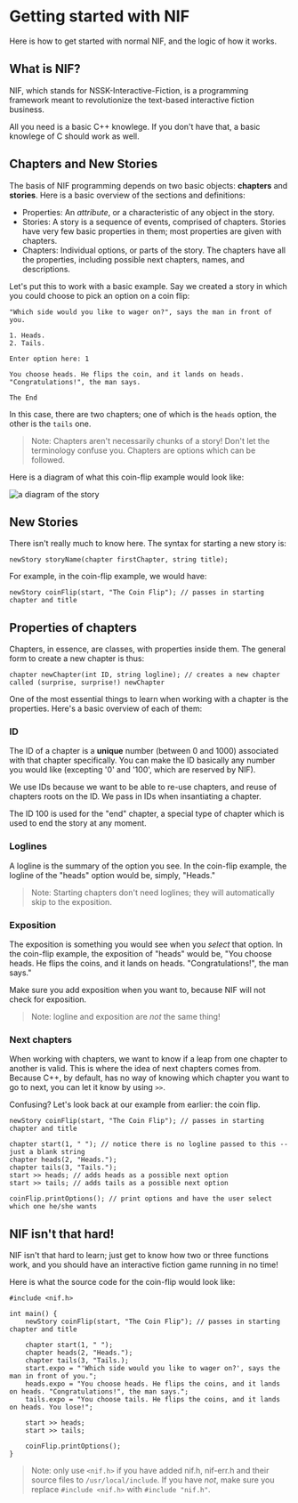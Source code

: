 # Getting started with NIF

Here is how to get started with normal NIF, and the logic of how it works.

## What is NIF?

NIF, which stands for NSSK-Interactive-Fiction, is a programming framework meant to revolutionize the text-based interactive fiction business.  

All you need is a basic C++ knowlege. If you don't have that, a basic knowlege of C should work as well.

## Chapters and New Stories

The basis of NIF programming depends on two basic objects: **chapters** and **stories**. Here is a basic overview of the sections and definitions:

* Properties: An *attribute*, or a characteristic of any object in the story.
* Stories: A story is a sequence of events, comprised of chapters. Stories have very few basic properties in them; most properties are given with chapters.
* Chapters: Individual options, or parts of the story. The chapters have all the properties, including possible next chapters, names, and descriptions.

Let's put this to work with a basic example. Say we created a story in which you could choose to pick an option on a coin flip:

```
"Which side would you like to wager on?", says the man in front of you.

1. Heads.
2. Tails.

Enter option here: 1

You choose heads. He flips the coin, and it lands on heads. "Congratulations!", the man says.

The End
```

In this case, there are two chapters; one of which is the `heads` option, the other is the `tails` one. 

>Note: Chapters aren't necessarily chunks of a story! Don't let the terminology confuse you. Chapters are options which can be followed.

Here is a diagram of what this coin-flip example would look like:

![a diagram of the story](https://i.ibb.co/F50t6V1/Screen-Shot-2022-07-28-at-10-52-12-AM.png)

## New Stories

There isn't really much to know here. The syntax for starting a new story is:

```
newStory storyName(chapter firstChapter, string title);
```

For example, in the coin-flip example, we would have: 

```
newStory coinFlip(start, "The Coin Flip"); // passes in starting chapter and title
```

## Properties of chapters

Chapters, in essence, are classes, with properties inside them. The general form to create a new chapter is thus:

```
chapter newChapter(int ID, string logline); // creates a new chapter called (surprise, surprise!) newChapter
```

One of the most essential things to learn when working with a chapter is the properties. Here's a basic overview of each of them:

### ID

The ID of a chapter is a **unique** number (between 0 and 1000) associated with that chapter specifically. You can make the ID basically any number you would like (excepting '0' and '100', which are reserved by NIF).

We use IDs because we want to be able to re-use chapters, and reuse of chapters roots on the ID. We pass in IDs when insantiating a chapter.

The ID 100 is used for the "end" chapter, a special type of chapter which is used to end the story at any moment.

### Loglines

A logline is the summary of the option you see. In the coin-flip example, the logline of the "heads" option would be, simply, "Heads."

>Note: Starting chapters don't need loglines; they will automatically skip to the exposition.

### Exposition

The exposition is something you would see when you *select* that option. In the coin-flip example, the exposition of "heads" would be, "You choose heads. He flips the coins, and it lands on heads. "Congratulations!", the man says."

Make sure you add exposition when you want to, because NIF will not check for exposition.

>Note: logline and exposition are *not* the same thing!

### Next chapters

When working with chapters, we want to know if a leap from one chapter to another is valid. This is where the idea of next chapters comes from. Because C++, by default, has no way of knowing which chapter you want to go to next, you can let it know by using `>>`.

Confusing? Let's look back at our example from earlier: the coin flip.

```
newStory coinFlip(start, "The Coin Flip"); // passes in starting chapter and title

chapter start(1, " "); // notice there is no logline passed to this -- just a blank string
chapter heads(2, "Heads.");
chapter tails(3, "Tails.");
start >> heads; // adds heads as a possible next option
start >> tails; // adds tails as a possible next option

coinFlip.printOptions(); // print options and have the user select which one he/she wants
```
## NIF isn't that hard!

NIF isn't that hard to learn; just get to know how two or three functions work, and you should have an interactive fiction game running in no time!

Here is what the source code for the coin-flip would look like:

```
#include <nif.h>

int main() {
	newStory coinFlip(start, "The Coin Flip"); // passes in starting chapter and title
	
	chapter start(1, " ");
	chapter heads(2, "Heads.");
	chapter tails(3, "Tails.);
	start.expo = "'Which side would you like to wager on?', says the man in front of you.";
	heads.expo = "You choose heads. He flips the coins, and it lands on heads. "Congratulations!", the man says.";
	tails.expo = "You choose tails. He flips the coins, and it lands on heads. You lose!";

	start >> heads;
	start >> tails;
	
	coinFlip.printOptions();
}
```

>Note: only use `<nif.h>` if you have added nif.h, nif-err.h and their source files to `/usr/local/include`. If you have *not*, make sure you replace `#include <nif.h>` with `#include "nif.h"`.
